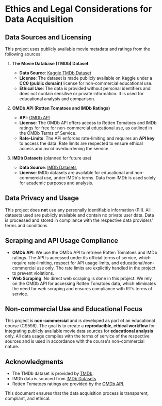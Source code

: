 # Ethics and Legal Considerations for Data Acquisition

## Data Sources and Licensing

This project uses publicly available movie metadata and ratings from the following sources:

1. **The Movie Database (TMDb) Dataset**  
   - **Data Source**: [Kaggle TMDb Dataset](https://www.kaggle.com/rounakbanik/the-movies-dataset)  
   - **License**: The dataset is made publicly available on Kaggle under a **CC0 (public domain)** license for non-commercial educational use.  
   - **Ethical Use**: The data is provided without personal identifiers and does not contain sensitive or private information. It is used for educational analysis and comparison.

2. **OMDb API (Rotten Tomatoes and IMDb Ratings)**  
   - **API**: [OMDb API](https://www.omdbapi.com/)  
   - **License**: The OMDb API offers access to Rotten Tomatoes and IMDb ratings for free for non-commercial educational use, as outlined in the OMDb Terms of Service.  
   - **Rate-Limits**: The API enforces rate-limiting and requires an **API key** to access the data. Rate limits are respected to ensure ethical access and avoid overburdening the service.

3. **IMDb Datasets** (planned for future use)  
   - **Data Source**: [IMDb Datasets](https://datasets.imdbws.com/)  
   - **License**: IMDb datasets are available for educational and non-commercial use, under IMDb's terms. Data from IMDb is used solely for academic purposes and analysis.

## Data Privacy and Usage

This project does **not** use any personally identifiable information (PII). All datasets used are publicly available and contain no private user data. Data is processed and stored in compliance with the respective data providers' terms and conditions.

## Scraping and API Usage Compliance

- **OMDb API**: We use the OMDb API to retrieve Rotten Tomatoes and IMDb ratings. The API is accessed under its official terms of service, which require rate-limiting, respect for API usage limits, and educational/non-commercial use only. The rate limits are explicitly handled in the project to prevent violations.
- **Web Scraping**: No direct web scraping is done in this project. We rely on the OMDb API for accessing Rotten Tomatoes data, which eliminates the need for web scraping and ensures compliance with RT’s terms of service.

## Non-commercial Use and Educational Focus

This project is **non-commercial** and is developed as part of an educational course (CS598). The goal is to create a **reproducible, ethical workflow** for integrating publicly available movie data sources for **educational analysis** only. All data usage complies with the terms of service of the respective sources and is used in accordance with the course's non-commercial nature.

## Acknowledgments

- The TMDb dataset is provided by [TMDb](https://www.themoviedb.org/).
- IMDb data is sourced from [IMDb Datasets](https://datasets.imdbws.com/).
- Rotten Tomatoes ratings are provided by the [OMDb API](https://www.omdbapi.com/).

This document ensures that the data acquisition process is transparent, compliant, and ethical.

